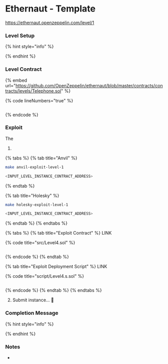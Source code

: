 # Ethernaut - Template

https://ethernaut.openzeppelin.com/level/1

### Level Setup

{% hint style="info" %}

{% endhint %}

### Level Contract

{% embed url="https://github.com/OpenZeppelin/ethernaut/blob/master/contracts/contracts/levels/Telephone.sol" %}

{% code lineNumbers="true" %}
```solidity
```
{% endcode %}

### Exploit

The

1.

{% tabs %}
{% tab title="Anvil" %}
```bash
make anvil-exploit-level-1

<INPUT_LEVEL_INSTANCE_CONTRACT_ADDRESS>
```
{% endtab %}

{% tab title="Holesky" %}
```bash
make holesky-exploit-level-1

<INPUT_LEVEL_INSTANCE_CONTRACT_ADDRESS>
```
{% endtab %}
{% endtabs %}

{% tabs %}
{% tab title="Exploit Contract" %}
LINK

{% code title="src/Level4.sol" %}
```solidity
```
{% endcode %}
{% endtab %}

{% tab title="Exploit Deployment Script" %}
LINK

{% code title="script/Level4.s.sol" %}
```solidity
```
{% endcode %}
{% endtab %}
{% endtabs %}

2. Submit instance... 🥳

### Completion Message

{% hint style="info" %}

{% endhint %}

### Notes

*
